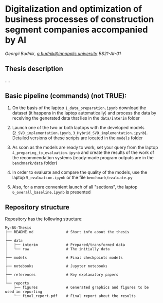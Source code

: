 # Digitalization and optimization of business processes of construction segment companies accompanied by AI

_Georgii Budnik, g.budnik@innopolis.university
BS21-AI-01_

## Thesis description

....

## Basic pipeline (commands) (not TRUE):

1. On the basis of the laptop ```1_data_preparation.ipynb``` download the dataset (it happens in the laptop automatically) and process the data by receiving the generated data that lies in the ```data/interim``` folder

2. Launch one of the two or both laptops with the developed models (```2_SVD_implementation.ipynb```, ```3_Hybrid_SVD_implementation.ipynb```). Detailed versions of these scripts are located in the ```models``` folder

3. As soon as the models are ready to work, set your query from the laptop ```4_preparing_to_evaluation.ipynb``` and create the results of the work of the recommendation systems (ready-made program outputs are in the ```benchmark/data``` folder)

4. In order to evaluate and compare the quality of the models, use the laptop ```5_evaluation.ipynb``` or the file ```benchmark/evaluate.py```

5. Also, for a more convenient launch of all "sections", the laptop ```6_overall_baseline.ipynb``` is presented

## Repository structure

Repository has the following structure:

```
My-BS-Thesis
├── README.md               # Short info about the thesis
│
├── data
│   ├── interim             # Prepared/transformed data
│   └── raw                 # The initially data
│
├── models                  # Final checkpoints models
│
├── notebooks               # Jupyter notebooks           
│ 
├── references              # Key explanatory papers
│
└── reports
    ├── figures             # Generated graphics and figures to be used in reporting
    └── final_report.pdf    # Final report about the results
```
